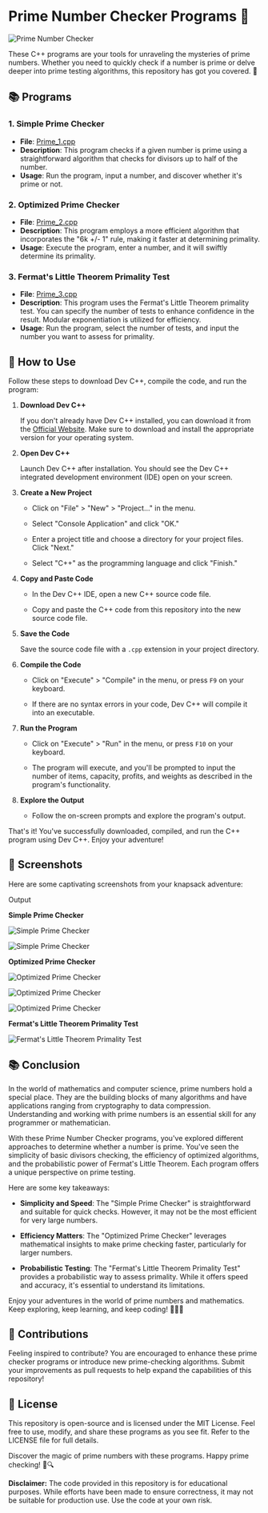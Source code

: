 # Prime Number Checker Programs 🧐

![Prime Number Checker](images/prime_checker.png)

These C++ programs are your tools for unraveling the mysteries of prime numbers. Whether you need to quickly check if a number is prime or delve deeper into prime testing algorithms, this repository has got you covered. 🌟

## 📚 Programs

### 1. Simple Prime Checker

- **File**: [Prime_1.cpp](/Prime_1/prime_1.cpp)
- **Description**: This program checks if a given number is prime using a straightforward algorithm that checks for divisors up to half of the number.
- **Usage**: Run the program, input a number, and discover whether it's prime or not.

### 2. Optimized Prime Checker

- **File**: [Prime_2.cpp](/Prime_2/prime_2.cpp)
- **Description**: This program employs a more efficient algorithm that incorporates the "6k +/- 1" rule, making it faster at determining primality.
- **Usage**: Execute the program, enter a number, and it will swiftly determine its primality.

### 3. Fermat's Little Theorem Primality Test

- **File**: [Prime_3.cpp](/Prime_3/prime_3.cpp)
- **Description**: This program uses the Fermat's Little Theorem primality test. You can specify the number of tests to enhance confidence in the result. Modular exponentiation is utilized for efficiency.
- **Usage**: Run the program, select the number of tests, and input the number you want to assess for primality.

## 🚀 How to Use
Follow these steps to download Dev C++, compile the code, and run the program:

1. **Download Dev C++**

   If you don't already have Dev C++ installed, you can download it from the [Official Website](https://sourceforge.net/projects/embarcadero-devcpp/). Make sure to download and install the appropriate version for your operating system.

2. **Open Dev C++**

   Launch Dev C++ after installation. You should see the Dev C++ integrated development environment (IDE) open on your screen.

3. **Create a New Project**

   - Click on "File" > "New" > "Project..." in the menu.

   - Select "Console Application" and click "OK."

   - Enter a project title and choose a directory for your project files. Click "Next."

   - Select "C++" as the programming language and click "Finish."

4. **Copy and Paste Code**

   - In the Dev C++ IDE, open a new C++ source code file.

   - Copy and paste the C++ code from this repository into the new source code file.

5. **Save the Code**

   Save the source code file with a `.cpp` extension in your project directory.

6. **Compile the Code**

   - Click on "Execute" > "Compile" in the menu, or press `F9` on your keyboard.

   - If there are no syntax errors in your code, Dev C++ will compile it into an executable.

7. **Run the Program**

   - Click on "Execute" > "Run" in the menu, or press `F10` on your keyboard.

   - The program will execute, and you'll be prompted to input the number of items, capacity, profits, and weights as described in the program's functionality.

8. **Explore the Output**

   - Follow the on-screen prompts and explore the program's output.

That's it! You've successfully downloaded, compiled, and run the C++ program using Dev C++. Enjoy your adventure!

## 📸 Screenshots
Here are some captivating screenshots from your knapsack adventure:

Output

**Simple Prime Checker**

![Simple Prime Checker](images/p_1.png)

![Simple Prime Checker](images/p_2.png)

**Optimized Prime Checker**

![Optimized Prime Checker](images/p_3.png)

![Optimized Prime Checker](images/p_4.png)

![Optimized Prime Checker](images/p_5.png)

**Fermat's Little Theorem Primality Test**

![Fermat's Little Theorem Primality Test](images/p_6.png)

## 📚 Conclusion

In the world of mathematics and computer science, prime numbers hold a special place. They are the building blocks of many algorithms and have applications ranging from cryptography to data compression. Understanding and working with prime numbers is an essential skill for any programmer or mathematician.

With these Prime Number Checker programs, you've explored different approaches to determine whether a number is prime. You've seen the simplicity of basic divisors checking, the efficiency of optimized algorithms, and the probabilistic power of Fermat's Little Theorem. Each program offers a unique perspective on prime testing.

Here are some key takeaways:

- **Simplicity and Speed**: The "Simple Prime Checker" is straightforward and suitable for quick checks. However, it may not be the most efficient for very large numbers.

- **Efficiency Matters**: The "Optimized Prime Checker" leverages mathematical insights to make prime checking faster, particularly for larger numbers.

- **Probabilistic Testing**: The "Fermat's Little Theorem Primality Test" provides a probabilistic way to assess primality. While it offers speed and accuracy, it's essential to understand its limitations.

Enjoy your adventures in the world of prime numbers and mathematics. Keep exploring, keep learning, and keep coding! 🚀🔢🧮


## 🌟 Contributions
Feeling inspired to contribute? You are encouraged to enhance these prime checker programs or introduce new prime-checking algorithms. Submit your improvements as pull requests to help expand the capabilities of this repository!

## 📄 License
This repository is open-source and is licensed under the MIT License. Feel free to use, modify, and share these programs as you see fit. Refer to the LICENSE file for full details.

Discover the magic of prime numbers with these programs. Happy prime checking! 🔢🔍

**Disclaimer:** The code provided in this repository is for educational purposes. While efforts have been made to ensure correctness, it may not be suitable for production use. Use the code at your own risk.